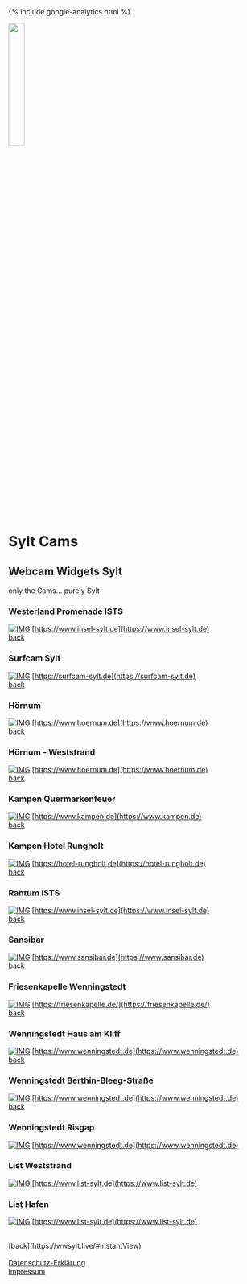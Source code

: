 <head>
<!-- Start cookieyes banner -->
	<script id="cookieyes" type="text/javascript" src="https://cdn-cookieyes.com/client_data/0af915704dddabe75ee7f732/script.js"></script>
<!-- End cookieyes banner -->

<!-- Google Tag Manager -->
<!--- <script>(function(w,d,s,l,i){w[l]=w[l]||[];w[l].push({'gtm.start':
new Date().getTime(),event:'gtm.js'});var f=d.getElementsByTagName(s)[0],
j=d.createElement(s),dl=l!='dataLayer'?'&l='+l:'';j.async=true;j.src=
'https://www.googletagmanager.com/gtm.js?id='+i+dl;f.parentNode.insertBefore(j,f);
})(window,document,'script','dataLayer','GTM-MQL9P9RH');</script> --->
<!-- End Google Tag Manager -->

  <link rel="stylesheet" type="text/css" href="../stylesheet.css">
  <script src="../script.js" type="text/javascript"></script>
  {% include google-analytics.html %}

  <!--- adSense Verknüpfung --->
  <script async src="https://pagead2.googlesyndication.com/pagead/js/adsbygoogle.js?client=ca-pub-6322012356239211"
       crossorigin="anonymous"></script>


</head>

<!-- Google Tag Manager (noscript) -->
<noscript><iframe src="https://www.googletagmanager.com/ns.html?id=GTM-MQL9P9RH"
height="0" width="0" style="display:none;visibility:hidden"></iframe></noscript>
<!-- End Google Tag Manager (noscript) -->
<div id="progress-bar"></div>

<div id="content">
  <img src="https://wwsylt.live/data/WWS_Logo_black.png" class="ribbon" alt="" width="25%"/>
</div>


# Sylt Cams

## Webcam Widgets Sylt

only the Cams... purely Sylt

### Westerland Promenade ISTS
[![IMG](https://cdn.livespotting.com/vpu/4b7r3v86/xhn7c8l2.jpg)](https://player.livespotting.com/?alias=nn1xc3my&ch=LS_3f855)
[https://www.insel-sylt.de](https://www.insel-sylt.de)
<BR> [back](https://wwsylt.live/#InstantView)

### Surfcam Sylt
[![IMG](https://surfcam-sylt.de/preview.jpg)](https://surfcam-sylt.de)
[https://surfcam-sylt.de](https://surfcam-sylt.de)
<BR>  [back](https://wwsylt.live/#InstantView)

### Hörnum
[![IMG](https://cdn.livespotting.com/vpu/bgh4pz4b/2ux5cw8z.jpg)](https://player.livespotting.tv/jwp.html?alias=PS_9c086)
[https://www.hoernum.de](https://www.hoernum.de)
<BR> [back](https://wwsylt.live/#InstantView)

### Hörnum - Weststrand
[![IMG](https://cdn.livespotting.com/vpu/bgh4pz4b/28eljrrx.jpg)](https://player.livespotting.com?alias=w5l40qk4&ch=28eljrrx)
[https://www.hoernum.de](https://www.hoernum.de)
<BR> [back](https://wwsylt.live/#InstantView)

### Kampen Quermarkenfeuer
[![IMG](https://wwsylt.live/images/CamOutofOrder.jpg)](https://player.livespotting.com/?alias=nn1xc3my&ch=LS_8fbab)
[https://www.kampen.de](https://www.kampen.de)
<BR> [back](https://wwsylt.live/#InstantView)

### Kampen Hotel Rungholt
[![IMG](http://wtvpict.feratel.com/picture/37/3150.jpeg?design=noxdesign&dcsdesign=WTP_partner)](http://webtv.feratel.com/webtv/?design=v4&cam=3150&pg=5EB12424-7C2D-428A-BEFF-0C9140CD772F)
[https://hotel-rungholt.de](https://hotel-rungholt.de)
<BR> [back](https://wwsylt.live/#InstantView)

### Rantum ISTS
[![IMG](https://wwsylt.live/images/CamOutofOrder.jpg)](https://player.livespotting.tv/jwp.html?alias=PS_f9931&ch=LS_8ae47)
[https://www.insel-sylt.de](https://www.insel-sylt.de)
<BR> [back](https://wwsylt.live/#InstantView)

### Sansibar
[![IMG](https://cdn.livespotting.com/vpu/r70utrec/o3tazsiz.jpg)](https://player.livespotting.com/?alias=6nnbhf60&ch=o3tazsiz)
[https://www.sansibar.de](https://www.sansibar.de)
<BR> [back](https://wwsylt.live/#InstantView)

### Friesenkapelle Wenningstedt
[![IMG](https://live-image.panomax.com/cams/3558/recent_reduced.jpg)](https://sylt.panomax.com/friesenkapelle-dorfteich)
[https://friesenkapelle.de/](https://friesenkapelle.de/)
<BR> [back](https://wwsylt.live/#InstantView)

### Wenningstedt Haus am Kliff
[![IMG](https://wenningstedt.nordwind-ev.de/preview-haus-am-kliff.jpg)](https://www.wenningstedt.de/service/webcams/webcam-haus-am-kliff)
[https://www.wenningstedt.de](https://www.wenningstedt.de)
<BR> [back](https://wwsylt.live/#InstantView)

### Wenningstedt Berthin-Bleeg-Straße
[![IMG](https://wenningstedt.nordwind-ev.de/preview-berthin-bleeg-strasse.jpg)](https://www.wenningstedt.de/service/webcams/webcam-berthin-bleeg-strasse)
[https://www.wenningstedt.de](https://www.wenningstedt.de)
<BR> [back](https://wwsylt.live/#InstantView)

### Wenningstedt Risgap
[![IMG](https://wenningstedt.nordwind-ev.de/preview-risgap.jpg)](https://www.wenningstedt.de/service/webcams/webcam-risgap)
[https://www.wenningstedt.de](https://www.wenningstedt.de)

### List Weststrand
[![IMG](https://list.nordwind-ev.de/preview-list.jpg)](https://www.list-sylt.de/service/webcams#cmppreviewrootcmpr62240_0)
[https://www.list-sylt.de](https://www.list-sylt.de)

### List Hafen
[![IMG](https://list.nordwind-ev.de/preview-list-hafen.jpg)](https://www.list-sylt.de/service/webcams#cmppreviewrootcmpr5806_0)
[https://www.list-sylt.de](https://www.list-sylt.de)

<BR>
[back](https://wwsylt.live/#InstantView)
<BR>
<BR>
<a href="https://wwsylt.live/datenschutz/WWS_Datenschutz_DE.html" target="_blank" rel="noopener noreferrer">Datenschutz-Erklärung</a><BR>
<a href="https://wwsylt.live/impressum/Impressum.html" target="_blank" rel="noopener noreferrer">Impressum</a>
